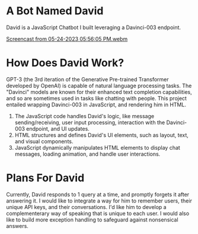 # A Bot Named David

David is a JavaScript Chatbot I built leveraging a Davinci-003 endpoint.

[Screencast from 05-24-2023 05:56:05 PM.webm](https://github.com/erikamaker/davinci-bot/assets/118931925/a84f9c76-a5b4-49ac-b48c-6e80e8ccd096)


# How Does David Work?

GPT-3 (the 3rd iteration of the Generative Pre-trained Transformer developed by OpenAI) is capable of natural language processing tasks.
The "Davinci" models are known for their enhanced text completion capabilities, and so are sometimes used in tasks like chatting with people.
This project entailed wrapping Davinci-003 in JavaScript, and rendering him in HTML. 

1. The JavaScript code handles David's logic, like message sending/receiving, user input processing, interaction with the Davinci-003 endpoint, and UI updates.
2. HTML structures and defines David's UI elements, such as layout, text, and visual components.
3. JavaScript dynamically manipulates HTML elements to display chat messages, loading animation, and handle user interactions.


# Plans For David

Currently, David responds to 1 query at a time, and promptly forgets it after answering it.
I would like to integrate a way for him to remember users, their unique API keys, and their conversations. 
I'd like him to develop a complementerary way of speaking that is unique to each user.
I would also like to build more exception handling to safeguard against nonsensical answers. 

